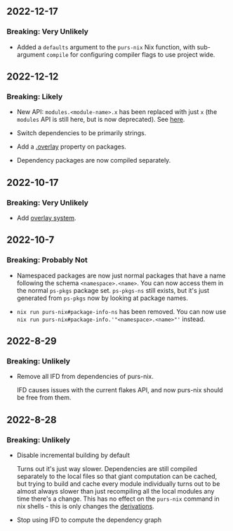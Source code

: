 ## 2022-12-17
### Breaking: Very Unlikely

- Added a `defaults` argument to the `purs-nix` Nix function, with sub-argument `compile` for configuring compiler flags to use project wide.


## 2022-12-12
### Breaking: Likely

- New API: `modules.<module-name>.x` has been replaced with just `x` (the `modules` API is still here, but is now deprecated). See [here](docs/derivations.md).

- Switch dependencies to be primarily strings.

- Add a [.overlay](docs/modifying-package-set.md#generating-overlays-from-packages) property on packages.
- Dependency packages are now compiled separately.


## 2022-10-17
### Breaking: Very Unlikely

- Add [overlay system](docs/modifying-package-set.md).


## 2022-10-7
### Breaking: Probably Not

- Namespaced packages are now just normal packages that have a name following the schema `<namespace>.<name>`. You can now access them in the normal `ps-pkgs` package set. `ps-pkgs-ns` still exists, but it's just generated from `ps-pkgs` now by looking at package names.

- `nix run purs-nix#package-info-ns` has been removed. You can now use `nix run purs-nix#package-info.'"<namespace>.<name>"'` instead.


## 2022-8-29
### Breaking: Unlikely

- Remove all IFD from dependencies of purs-nix.

  IFD causes issues with the current flakes API, and now purs-nix should be free from them.


## 2022-8-28
### Breaking: Unlikely

- Disable incremental building by default

  Turns out it's just way slower. Dependencies are still compiled separately to the local files so that giant computation can be cached, but trying to build and cache every module individually turns out to be almost always slower than just recompiling all the local modules any time there's a change. This has no effect on the `purs-nix` command in nix shells - this is only changes the [derivations](docs/derivations.md).

- Stop using IFD to compute the dependency graph
